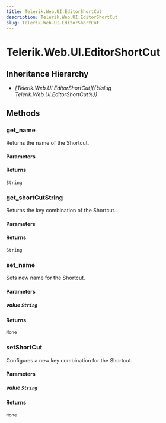 ```yaml
---
title: Telerik.Web.UI.EditorShortCut
description: Telerik.Web.UI.EditorShortCut
slug: Telerik.Web.UI.EditorShortCut
---
```


# Telerik.Web.UI.EditorShortCut

## Inheritance Hierarchy

* *[Telerik.Web.UI.EditorShortCut]({%slug Telerik.Web.UI.EditorShortCut%})*


## Methods

### get_name

Returns the name of the Shortcut.

#### Parameters

#### Returns

`String`

### get_shortCutString

Returns the key combination of the Shortcut.

#### Parameters

#### Returns

`String`

### set_name

Sets new name for the Shortcut.

#### Parameters

##### value `String`

#### Returns

`None`

### setShortCut

Configures a new key combination for the Shortcut.

#### Parameters

##### value `String`

#### Returns

`None`

